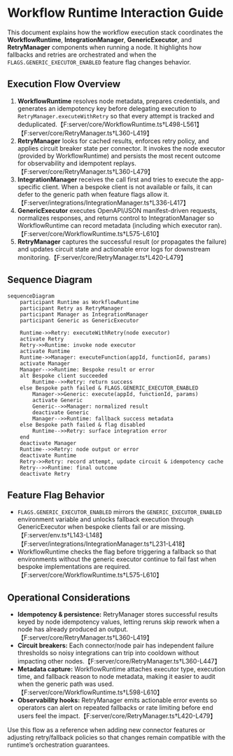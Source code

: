 # Workflow Runtime Interaction Guide

This document explains how the workflow execution stack coordinates the **WorkflowRuntime**, **IntegrationManager**, **GenericExecutor**, and **RetryManager** components when running a node. It highlights how fallbacks and retries are orchestrated and when the `FLAGS.GENERIC_EXECUTOR_ENABLED` feature flag changes behavior.

## Execution Flow Overview

1. **WorkflowRuntime** resolves node metadata, prepares credentials, and generates an idempotency key before delegating execution to `RetryManager.executeWithRetry` so that every attempt is tracked and deduplicated.【F:server/core/WorkflowRuntime.ts†L498-L561】【F:server/core/RetryManager.ts†L360-L419】
2. **RetryManager** looks for cached results, enforces retry policy, and applies circuit breaker state per connector. It invokes the node executor (provided by WorkflowRuntime) and persists the most recent outcome for observability and idempotent replays.【F:server/core/RetryManager.ts†L360-L479】
3. **IntegrationManager** receives the call first and tries to execute the app-specific client. When a bespoke client is not available or fails, it can defer to the generic path when feature flags allow it.【F:server/integrations/IntegrationManager.ts†L336-L417】
4. **GenericExecutor** executes OpenAPI/JSON manifest-driven requests, normalizes responses, and returns control to IntegrationManager so WorkflowRuntime can record metadata (including which executor ran).【F:server/core/WorkflowRuntime.ts†L575-L610】
5. **RetryManager** captures the successful result (or propagates the failure) and updates circuit state and actionable error logs for downstream monitoring.【F:server/core/RetryManager.ts†L420-L479】

## Sequence Diagram

```mermaid
sequenceDiagram
    participant Runtime as WorkflowRuntime
    participant Retry as RetryManager
    participant Manager as IntegrationManager
    participant Generic as GenericExecutor

    Runtime->>Retry: executeWithRetry(node executor)
    activate Retry
    Retry->>Runtime: invoke node executor
    activate Runtime
    Runtime->>Manager: executeFunction(appId, functionId, params)
    activate Manager
    Manager-->>Runtime: Bespoke result or error
    alt Bespoke client succeeded
        Runtime-->>Retry: return success
    else Bespoke path failed & FLAGS.GENERIC_EXECUTOR_ENABLED
        Manager->>Generic: execute(appId, functionId, params)
        activate Generic
        Generic-->>Manager: normalized result
        deactivate Generic
        Manager-->>Runtime: fallback success metadata
    else Bespoke path failed & flag disabled
        Runtime-->>Retry: surface integration error
    end
    deactivate Manager
    Runtime-->>Retry: node output or error
    deactivate Runtime
    Retry->>Retry: record attempt, update circuit & idempotency cache
    Retry-->>Runtime: final outcome
    deactivate Retry
```

## Feature Flag Behavior

- `FLAGS.GENERIC_EXECUTOR_ENABLED` mirrors the `GENERIC_EXECUTOR_ENABLED` environment variable and unlocks fallback execution through GenericExecutor when bespoke clients fail or are missing.【F:server/env.ts†L143-L148】【F:server/integrations/IntegrationManager.ts†L231-L418】
- WorkflowRuntime checks the flag before triggering a fallback so that environments without the generic executor continue to fail fast when bespoke implementations are required.【F:server/core/WorkflowRuntime.ts†L575-L610】

## Operational Considerations

- **Idempotency & persistence:** RetryManager stores successful results keyed by node idempotency values, letting reruns skip rework when a node has already produced an output.【F:server/core/RetryManager.ts†L360-L419】
- **Circuit breakers:** Each connector/node pair has independent failure thresholds so noisy integrations can trip into cooldown without impacting other nodes.【F:server/core/RetryManager.ts†L360-L447】
- **Metadata capture:** WorkflowRuntime attaches executor type, execution time, and fallback reason to node metadata, making it easier to audit when the generic path was used.【F:server/core/WorkflowRuntime.ts†L598-L610】
- **Observability hooks:** RetryManager emits actionable error events so operators can alert on repeated fallbacks or rate limiting before end users feel the impact.【F:server/core/RetryManager.ts†L420-L479】

Use this flow as a reference when adding new connector features or adjusting retry/fallback policies so that changes remain compatible with the runtime’s orchestration guarantees.
